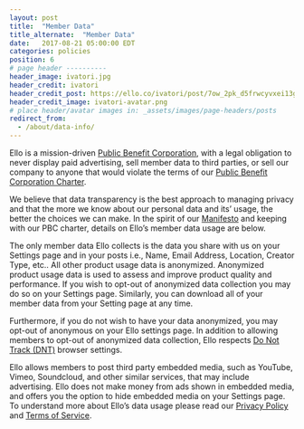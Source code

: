 ```yaml
---
layout: post
title:  "Member Data"
title_alternate:  "Member Data"
date:   2017-08-21 05:00:00 EDT
categories: policies
position: 6
# page header ----------
header_image: ivatori.jpg
header_credit: ivatori
header_credit_post: https://ello.co/ivatori/post/7ow_2pk_d5frwcyvxei13g
header_credit_image: ivatori-avatar.png
# place header/avatar images in: _assets/images/page-headers/posts
redirect_from:
  - /about/data-info/
---
```

Ello is a mission-driven [Public Benefit Corporation](http://benefitcorp.net/), with a legal obligation to never display paid advertising, sell member data to third parties, or sell our company to anyone that would violate the terms of our [Public Benefit Corporation Charter](/wtf/resources/pbc).

We believe that data transparency is the best approach to managing privacy and that the more we know about our personal data and its’ usage, the better the choices we can make. In the spirit of our [Manifesto](/wtf/resources/manifesto) and keeping with our PBC charter, details on Ello’s member data usage are below.

The only member data Ello collects is the data you share with us on your Settings page and in your posts i.e., Name, Email Address, Location, Creator Type, etc.. All other product usage data is anonymized. Anonymized product usage data is used to assess and improve product quality and performance. If you wish to opt-out of anonymized data collection you may do so on your Settings page. Similarly, you can download all of your member data from your Setting page at any time.

Furthermore, if you do not wish to have your data anonymized, you may opt-out of anonymous on your Ello settings page. In addition to allowing members to opt-out of anonymized data collection, Ello respects [Do Not Track (DNT)](http://donottrack.us/) browser settings.

Ello allows members to post third party embedded media, such as YouTube, Vimeo, Soundcloud, and other similar services, that may include advertising. Ello does not make money from ads shown in embedded media, and offers you the option to hide embedded media on your Settings page. To understand more about Ello’s data usage please read our [Privacy Policy](/wtf/policies/privacy/) and [Terms of Service](/wtf/policies/terms).
